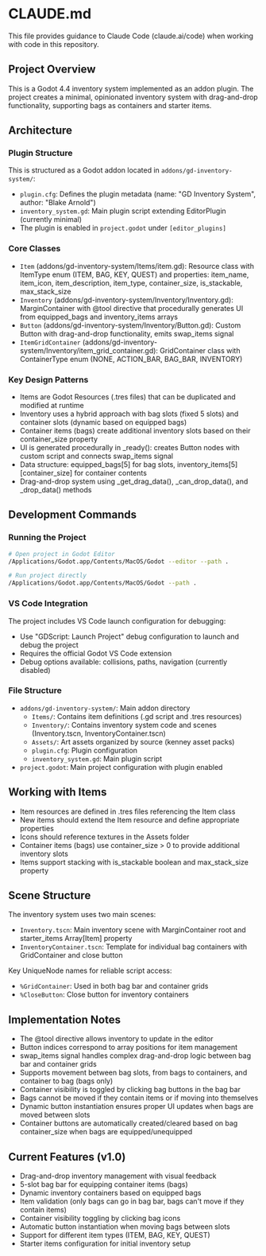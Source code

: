 # CLAUDE.md

This file provides guidance to Claude Code (claude.ai/code) when working with code in this repository.

## Project Overview

This is a Godot 4.4 inventory system implemented as an addon plugin. The project creates a minimal, opinionated inventory system with drag-and-drop functionality, supporting bags as containers and starter items.

## Architecture

### Plugin Structure
This is structured as a Godot addon located in `addons/gd-inventory-system/`:
- `plugin.cfg`: Defines the plugin metadata (name: "GD Inventory System", author: "Blake Arnold")
- `inventory_system.gd`: Main plugin script extending EditorPlugin (currently minimal)
- The plugin is enabled in `project.godot` under `[editor_plugins]`

### Core Classes
- `Item` (addons/gd-inventory-system/Items/item.gd): Resource class with ItemType enum (ITEM, BAG, KEY, QUEST) and properties: item_name, item_icon, item_description, item_type, container_size, is_stackable, max_stack_size
- `Inventory` (addons/gd-inventory-system/Inventory/Inventory.gd): MarginContainer with @tool directive that procedurally generates UI from equipped_bags and inventory_items arrays
- `Button` (addons/gd-inventory-system/Inventory/Button.gd): Custom Button with drag-and-drop functionality, emits swap_items signal
- `ItemGridContainer` (addons/gd-inventory-system/Inventory/item_grid_container.gd): GridContainer class with ContainerType enum (NONE, ACTION_BAR, BAG_BAR, INVENTORY)

### Key Design Patterns
- Items are Godot Resources (.tres files) that can be duplicated and modified at runtime
- Inventory uses a hybrid approach with bag slots (fixed 5 slots) and container slots (dynamic based on equipped bags)
- Container items (bags) create additional inventory slots based on their container_size property
- UI is generated procedurally in _ready(): creates Button nodes with custom script and connects swap_items signal
- Data structure: equipped_bags[5] for bag slots, inventory_items[5][container_size] for container contents
- Drag-and-drop system using _get_drag_data(), _can_drop_data(), and _drop_data() methods

## Development Commands

### Running the Project
```bash
# Open project in Godot Editor
/Applications/Godot.app/Contents/MacOS/Godot --editor --path .

# Run project directly
/Applications/Godot.app/Contents/MacOS/Godot --path .
```

### VS Code Integration
The project includes VS Code launch configuration for debugging:
- Use "GDScript: Launch Project" debug configuration to launch and debug the project
- Requires the official Godot VS Code extension
- Debug options available: collisions, paths, navigation (currently disabled)

### File Structure
- `addons/gd-inventory-system/`: Main addon directory
  - `Items/`: Contains item definitions (.gd script and .tres resources)
  - `Inventory/`: Contains inventory system code and scenes (Inventory.tscn, InventoryContainer.tscn)
  - `Assets/`: Art assets organized by source (kenney asset packs)
  - `plugin.cfg`: Plugin configuration
  - `inventory_system.gd`: Main plugin script
- `project.godot`: Main project configuration with plugin enabled

## Working with Items
- Item resources are defined in .tres files referencing the Item class
- New items should extend the Item resource and define appropriate properties
- Icons should reference textures in the Assets folder
- Container items (bags) use container_size > 0 to provide additional inventory slots
- Items support stacking with is_stackable boolean and max_stack_size property

## Scene Structure
The inventory system uses two main scenes:
- `Inventory.tscn`: Main inventory scene with MarginContainer root and starter_items Array[Item] property
- `InventoryContainer.tscn`: Template for individual bag containers with GridContainer and close button

Key UniqueNode names for reliable script access:
- `%GridContainer`: Used in both bag bar and container grids
- `%CloseButton`: Close button for inventory containers

## Implementation Notes
- The @tool directive allows inventory to update in the editor
- Button indices correspond to array positions for item management
- swap_items signal handles complex drag-and-drop logic between bag bar and container grids
- Supports movement between bag slots, from bags to containers, and container to bag (bags only)
- Container visibility is toggled by clicking bag buttons in the bag bar
- Bags cannot be moved if they contain items or if moving into themselves
- Dynamic button instantiation ensures proper UI updates when bags are moved between slots
- Container buttons are automatically created/cleared based on bag container_size when bags are equipped/unequipped

## Current Features (v1.0)
- Drag-and-drop inventory management with visual feedback
- 5-slot bag bar for equipping container items (bags)
- Dynamic inventory containers based on equipped bags
- Item validation (only bags can go in bag bar, bags can't move if they contain items)
- Container visibility toggling by clicking bag icons
- Automatic button instantiation when moving bags between slots
- Support for different item types (ITEM, BAG, KEY, QUEST)
- Starter items configuration for initial inventory setup